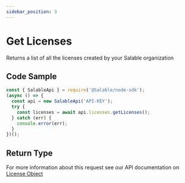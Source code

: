```yaml
---
sidebar_position: 3
---
```


# Get Licenses

Returns a list of all the licenses created by your Salable organization

## Code Sample

```typescript
const { SalableApi } = require('@Salable/node-sdk');
(async () => {
  const api = new SalableApi('API-KEY');
  try {
    const licenses = await api.licenses.getLicenses();
  } catch (err) {
    console.error(err);
  }
})();
```

## Return Type

For more information about this request see our API documentation on [License Object](https://docs.salable.app/api#tag/Licenses/operation/getLicenseByUuid)
